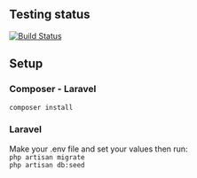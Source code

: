 ## Testing status
[![Build Status](https://travis-ci.org/Crowdedlight/SifQuizManager.svg?branch=development)](https://travis-ci.org/Crowdedlight/SifQuizManager)

## Setup
### Composer - Laravel
```composer install```

### Laravel
Make your .env file and set your values then run:  
```php artisan migrate```  
```php artisan db:seed```

